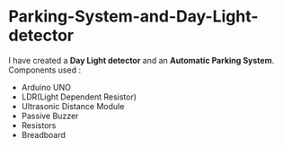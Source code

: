 # Parking-System-and-Day-Light-detector
I have created a <strong>Day Light detector</strong> and an <strong>Automatic Parking System</strong>.
Components used : 
- Arduino UNO
- LDR(Light Dependent Resistor)
- Ultrasonic Distance Module
- Passive Buzzer
- Resistors
- Breadboard
